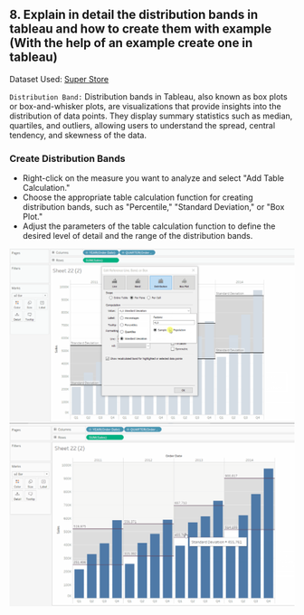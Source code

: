 ## 8. Explain in detail the distribution bands in tableau and how to create them with example (With the help of an example create one in tableau)

Dataset Used: [Super Store](Datasets/sample_-_superstore.xls)

`Distribution Band:` 
Distribution bands in Tableau, also known as box plots or box-and-whisker plots, are visualizations that provide insights into the distribution of data points. They display summary statistics such as median, quartiles, and outliers, allowing users to understand the spread, central tendency, and skewness of the data.

### Create Distribution Bands

- Right-click on the measure you want to analyze and select "Add Table Calculation."
- Choose the appropriate table calculation function for creating distribution bands, such as "Percentile," "Standard Deviation," or "Box Plot."
- Adjust the parameters of the table calculation function to define the desired level of detail and the range of the distribution bands.

<img src="images/Distribution Band 1.png">
<br>
<img src="images/Distribution Band 2.png">
